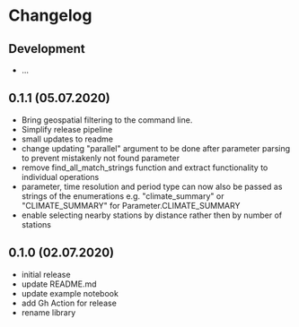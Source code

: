 # Changelog

## Development
- ...

## 0.1.1 (05.07.2020)
- Bring geospatial filtering to the command line.
- Simplify release pipeline
- small updates to readme
- change updating "parallel" argument to be done after parameter parsing to prevent mistakenly not found 
parameter
- remove find_all_match_strings function and extract functionality to individual operations
- parameter, time resolution and period type can now also be passed as strings of the enumerations e.g.
"climate_summary" or "CLIMATE_SUMMARY" for Parameter.CLIMATE_SUMMARY
- enable selecting nearby stations by distance rather then by number of stations

## 0.1.0 (02.07.2020)
- initial release
- update README.md
- update example notebook
- add Gh Action for release
- rename library
